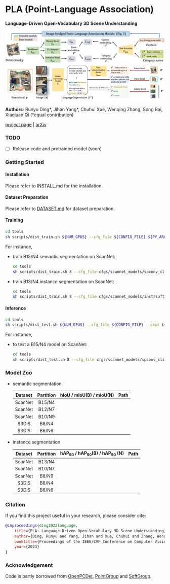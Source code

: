 # PLA (Point-Language Association)
**Language-Driven Open-Vocabulary 3D Scene Understanding**

![framwork](./docs/framework.png)
![association](./docs/association_module.png)

**Authors**: Runyu Ding\*, Jihan Yang\*, Chuhui Xue, Wenqing Zhang, Song Bai, Xiaojuan Qi  (\*equal contribution)

[project page](https://dingry.github.io/projects/PLA) | [arXiv](https://arxiv.org/abs/2211.16312)

### TODO
- [ ] Release code and pretrained model (soon)

### Getting Started

#### Installation
Please refer to [INSTALL.md](docs/INSTALL.md) for the installation.

#### Dataset Preparation
Please refer to [DATASET.md](docs/INSTALL.md) for dataset preparation.

#### Training

```bash
cd tools
sh scripts/dist_train.sh ${NUM_GPUS} --cfg_file ${CONFIG_FILE} ${PY_ARGS}
```

For instance,
- train B15/N4 semantic segmentation on ScanNet:
    ```bash
    cd tools
    sh scripts/dist_train.sh 8 --cfg_file cfgs/scannet_models/spconv_clip_base15_caption_adamw.yaml --extra_tag exp_tag
    ```
- train B13/N4 instance segmentation on ScanNet:
    ```bash
    cd tools
    sh scripts/dist_train.sh 8 --cfg_file cfgs/scannet_models/inst/softgroup_clip_base13_caption_adamw.yaml --extra_tag exp_tag
    ```

#### Inference

```bash
cd tools
sh scripts/dist_test.sh ${NUM_GPUS} --cfg_file ${CONFIG_FILE} --ckpt ${CKPT_PATH}
```

For instance,
- to test a B15/N4 model on ScanNet:
    ```bash
    cd tools
    sh scripts/dist_test.sh 8 --cfg_file cfgs/scannet_models/spconv_clip_base15_caption_adamw.yaml --ckpt output/scannet_models/spconv_clip_base15_caption/exp_tag/ckpt/checkpoint_ep128.pth
    ```

### Model Zoo
- semantic segmentation

    | Dataset | Partition | hIoU / mIoU(B) / mIoU(N) | Path |
    |:---:|:---:|:---:|:---:|
    | ScanNet | B15/N4 |||
    | ScanNet | B12/N7 |||
    | ScanNet | B10/N9 |||
    | S3DIS | B8/N4 |||
    | S3DIS | B6/N6 |||


- instance segmentation

    | Dataset | Partition | hAP$_{50}$ / hAP$_{50}$(B) / hAP$_{50}$ (N) | Path |
    |:---:|:---:|:---:|:---:|
    | ScanNet | B13/N4 |||
    | ScanNet | B10/N7 |||
    | ScanNet | B8/N9 |||
    | S3DIS | B8/N4 |||
    | S3DIS | B6/N6 |||


### Citation
If you find this project useful in your research, please consider cite:
```bibtex
@inproceedings{ding2022language,
    title={PLA: Language-Driven Open-Vocabulary 3D Scene Understanding},
    author={Ding, Runyu and Yang, Jihan and Xue, Chuhui and Zhang, Wenqing and Bai, Song and Qi, Xiaojuan},
    booktitle={Proceedings of the IEEE/CVF Conference on Computer Vision and Pattern Recognition},
    year={2023}
}
```

### Acknowledgement
Code is partly borrowed from [OpenPCDet](https://github.com/open-mmlab/OpenPCDet), [PointGroup](https://github.com/dvlab-research/PointGroup) and [SoftGroup](https://github.com/thangvubk/SoftGroup).
